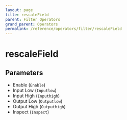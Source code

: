 ```yaml
---
layout: page
title: rescaleField
parent: Filter Operators
grand_parent: Operators
permalink: /reference/operators/filter/rescaleField
---
```


# rescaleField

## Parameters

* Enable (`Enable`)
* Input Low (`Inputlow`)
* Input High (`Inputhigh`)
* Output Low (`Outputlow`)
* Output High (`Outputhigh`)
* Inspect (`Inspect`)
